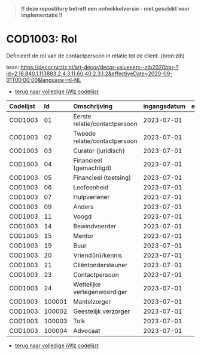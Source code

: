 > **!! deze repostitory betreft een ontwikkelversie - niet geschikt voor implementatie !!**
# COD1003: Rol

Definieert de rol van de contactpersoon in relatie tot de client. (bron:zib)

bron:
https://decor.nictiz.nl/art-decor/decor-valuesets--zib2020bbr-?id=2.16.840.1.113883.2.4.3.11.60.40.2.3.1.2&effectiveDate=2020-09-01T00:00:00&language=nl-NL

* [terug naar volledige iWlz codelijst](../../iWlz-codelijsten.md)

| Codelijst | Id | Omschrijving | ingangsdatum | expiratiedatum | mutatiedatum | mutatie |
| :-- | :-- | :-- | :-- | :-- | :-- | :-- |
| COD1003 | 01 | Eerste relatie/contactpersoon | 2023-07-01 |  | 2023-07-01 | toegevoegd |
| COD1003 | 02 | Tweede relatie/contactpersoon | 2023-07-01 |  | 2023-07-01 | toegevoegd |
| COD1003 | 03 | Curator (juridisch) | 2023-07-01 |  | 2023-07-01 | toegevoegd |
| COD1003 | 04 | Financieel (gemachtigd) | 2023-07-01 |  | 2023-07-01 | toegevoegd |
| COD1003 | 05 | Financieel (toetsing) | 2023-07-01 |  | 2023-07-01 | toegevoegd |
| COD1003 | 06 | Leefeenheid | 2023-07-01 |  | 2023-07-01 | toegevoegd |
| COD1003 | 07 | Hulpverlener | 2023-07-01 |  | 2023-07-01 | toegevoegd |
| COD1003 | 09 | Anders | 2023-07-01 |  | 2023-07-01 | toegevoegd |
| COD1003 | 11 | Voogd | 2023-07-01 |  | 2023-07-01 | toegevoegd |
| COD1003 | 14 | Bewindvoerder | 2023-07-01 |  | 2023-07-01 | toegevoegd |
| COD1003 | 15 | Mentor | 2023-07-01 |  | 2023-07-01 | toegevoegd |
| COD1003 | 19 | Buur | 2023-07-01 |  | 2023-07-01 | toegevoegd |
| COD1003 | 20 | Vriend(in)/kennis | 2023-07-01 |  | 2023-07-01 | toegevoegd |
| COD1003 | 21 | Cliëntondersteuner | 2023-07-01 |  | 2023-07-01 | toegevoegd |
| COD1003 | 23 | Contactpersoon | 2023-07-01 |  | 2023-07-01 | toegevoegd |
| COD1003 | 24 | Wettelijke vertegenwoordiger | 2023-07-01 |  | 2023-07-01 | toegevoegd |
| COD1003 | 100001 | Mantelzorger | 2023-07-01 |  | 2023-07-01 | toegevoegd |
| COD1003 | 100002 | Geestelijk verzorger | 2023-07-01 |  | 2023-07-01 | toegevoegd |
| COD1003 | 100003 | Tolk | 2023-07-01 |  | 2023-07-01 | toegevoegd |
| COD1003 | 100004 | Advocaat | 2023-07-01 |  | 2023-07-01 | toegevoegd |

* [terug naar volledige iWlz codelijst](../../iWlz-codelijsten.md)